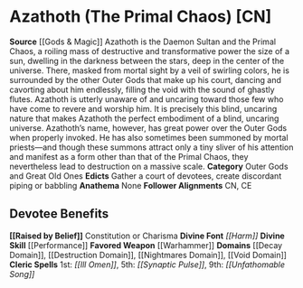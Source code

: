﻿---
ability:
- Constitution
- Charisma
ability_boost:
- Constitution
- Charisma
alignment: CN
deity:
- '[[DATABASE/deity/Azathoth|Azathoth]]'
deity_category: Outer Gods and Great Old Ones
divine_font: Harm
domain:
- '[[DATABASE/domain/Decay Domain|Decay]]'
- '[[DATABASE/domain/Destruction Domain|Destruction]]'
- '[[DATABASE/domain/Nightmares Domain|Nightmares]]'
- '[[DATABASE/domain/Void Domain|Void]]'
favored_weapon: '[[DATABASE/weapon/Warhammer|Warhammer]]'
follower_alignment:
- CN
- CE
id: '161'
name: Azathoth
rarity: Common
skill:
- '[[DATABASE/skill/Performance|Performance]]'
source: '[[DATABASE/source/Gods & Magic|Gods & Magic]]'
trait: null
type: Deity

---
# Azathoth (The Primal Chaos) [CN]

**Source** [[Gods & Magic]] 
Azathoth is the Daemon Sultan and the Primal Chaos, a roiling mass of destructive and transformative power the size of a sun, dwelling in the darkness between the stars, deep in the center of the universe. There, masked from mortal sight by a veil of swirling colors, he is surrounded by the other Outer Gods that make up his court, dancing and cavorting about him endlessly, filling the void with the sound of ghastly flutes. Azathoth is utterly unaware of and uncaring toward those few who have come to revere and worship him. It is precisely this blind, uncaring nature that makes Azathoth the perfect embodiment of a blind, uncaring universe. Azathoth’s name, however, has great power over the Outer Gods when properly invoked. He has also sometimes been summoned by mortal priests—and though these summons attract only a tiny sliver of his attention and manifest as a form other than that of the Primal Chaos, they nevertheless lead to destruction on a massive scale.
**Category** Outer Gods and Great Old Ones
**Edicts** Gather a court of devotees, create discordant piping or babbling
**Anathema** None
**Follower Alignments** CN, CE

## Devotee Benefits

**[[Raised by Belief]]** Constitution or Charisma
**Divine Font** _[[Harm]]_
**Divine Skill** [[Performance]]
**Favored Weapon** [[Warhammer]]
**Domains** [[Decay Domain]], [[Destruction Domain]], [[Nightmares Domain]], [[Void Domain]]
**Cleric Spells** 1st: _[[Ill Omen]]_, 5th: _[[Synaptic Pulse]]_, 9th: _[[Unfathomable Song]]_